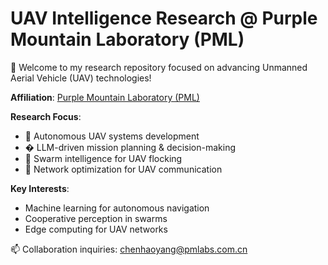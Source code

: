 <!---
Max-Chen2020/Max-Chen2020 is a ✨ special ✨ repository because its `README.md` (this file) appears on your GitHub profile.
You can click the Preview link to take a look at your changes.
--->

# UAV Intelligence Research @ Purple Mountain Laboratory (PML)

👋 Welcome to my research repository focused on advancing Unmanned Aerial Vehicle (UAV) technologies!

**Affiliation**: [Purple Mountain Laboratory (PML)](https://www.pmlabs.com.cn)  

**Research Focus**:
- 🚁 Autonomous UAV systems development
- � LLM-driven mission planning & decision-making
- 🧮 Swarm intelligence for UAV flocking
- 📡 Network optimization for UAV communication

**Key Interests**:
- Machine learning for autonomous navigation
- Cooperative perception in swarms
- Edge computing for UAV networks

📫 Collaboration inquiries: chenhaoyang@pmlabs.com.cn
